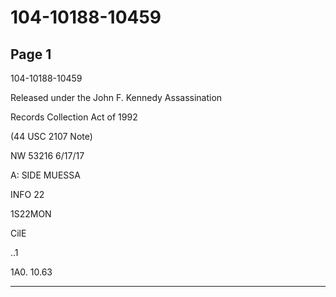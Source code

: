 # 104-10188-10459

## Page 1

104-10188-10459

Released under the John F. Kennedy Assassination

Records Collection Act of 1992

(44 USC 2107 Note)

NW 53216 6/17/17

A: SIDE MUESSA

INFO 22

1S22MON

CilE

..1

1A0. 10.63

---

